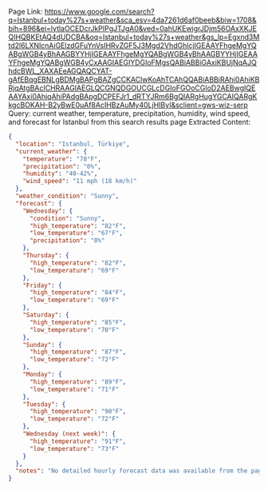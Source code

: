 Page Link: https://www.google.com/search?q=Istanbul+today%27s+weather&sca_esv=4da7261d6af0beeb&biw=1708&bih=896&ei=lytlaOCEDcrJkPIPgJTJgA0&ved=0ahUKEwigrJDjm56OAxXKJEQIHQBKEtAQ4dUDCBA&oq=Istanbul+today%27s+weather&gs_lp=Egxnd3Mtd2l6LXNlcnAiGElzdGFuYnVsIHRvZGF5J3Mgd2VhdGhlcjIGEAAYFhgeMgYQABgWGB4yBhAAGBYYHjIGEAAYFhgeMgYQABgWGB4yBhAAGBYYHjIGEAAYFhgeMgYQABgWGB4yCxAAGIAEGIYDGIoFMgsQABiABBiGAxiKBUjNqAJQhdcBWL_XAXAEeAGQAQCYAT-gAfEBqgEBNLgBDMgBAPgBAZgCCKAClwKoAhTCAhQQABiABBiRAhi0AhiKBRjqAtgBAcICHRAAGIAEGLQCGNQDGOUCGLcDGIoFGOoCGIoD2AEBwgIQEAAYAxi0AhjqAhiPAdgBApgDCPEFJr1_dRTYJRm6BgQIARgHugYGCAIQARgKkgcBOKAH-B2yBwE0uAf8AcIHBzAuMy40LjHIByI&sclient=gws-wiz-serp
Query: current weather, temperature, precipitation, humidity, wind speed, and forecast for Istanbul from this search results page
Extracted Content:
```json
{
  "location": "Istanbul, Türkiye",
  "current_weather": {
    "temperature": "78°F",
    "precipitation": "0%",
    "humidity": "40-42%",
    "wind_speed": "11 mph (18 km/h)"
  },
  "weather_condition": "Sunny",
  "forecast": {
    "Wednesday": {
      "condition": "Sunny",
      "high_temperature": "82°F",
      "low_temperature": "67°F",
      "precipitation": "0%"
    },
    "Thursday": {
      "high_temperature": "82°F",
      "low_temperature": "69°F"
    },
    "Friday": {
      "high_temperature": "84°F",
      "low_temperature": "69°F"
    },
    "Saturday": {
      "high_temperature": "85°F",
      "low_temperature": "70°F"
    },
    "Sunday": {
      "high_temperature": "87°F",
      "low_temperature": "72°F"
    },
    "Monday": {
      "high_temperature": "89°F",
      "low_temperature": "71°F"
    },
    "Tuesday": {
      "high_temperature": "90°F",
      "low_temperature": "72°F"
    },
    "Wednesday (next week)": {
      "high_temperature": "91°F",
      "low_temperature": "73°F"
    }
  },
  "notes": "No detailed hourly forecast data was available from the page content. Relative humidity values vary slightly between 40% and 42% per sources on the page. Precipitation chance is generally 0%, indicating clear, dry weather at present."
}
```